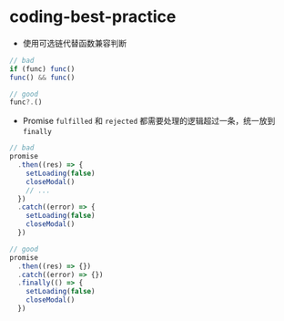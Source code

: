 # coding-best-practice

- 使用可选链代替函数兼容判断

```ts
// bad
if (func) func()
func() && func()

// good
func?.()
```

- Promise `fulfilled` 和 `rejected` 都需要处理的逻辑超过一条，统一放到 `finally`

```ts
// bad
promise
  .then((res) => {
    setLoading(false)
    closeModal()
    // ...
  })
  .catch((error) => {
    setLoading(false)
    closeModal()
  })

// good
promise
  .then((res) => {})
  .catch((error) => {})
  .finally(() => {
    setLoading(false)
    closeModal()
  })
```
